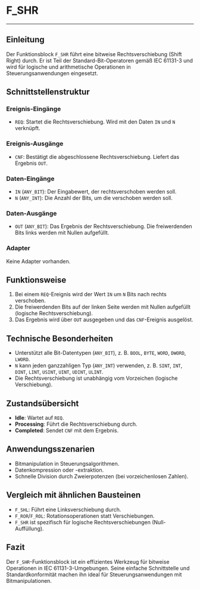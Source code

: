 # F_SHR

* * * * * * * * * *
## Einleitung
Der Funktionsblock `F_SHR` führt eine bitweise Rechtsverschiebung (Shift Right) durch. Er ist Teil der Standard-Bit-Operatoren gemäß IEC 61131-3 und wird für logische und arithmetische Operationen in Steuerungsanwendungen eingesetzt.

## Schnittstellenstruktur

### **Ereignis-Eingänge**
- `REQ`: Startet die Rechtsverschiebung. Wird mit den Daten `IN` und `N` verknüpft.

### **Ereignis-Ausgänge**
- `CNF`: Bestätigt die abgeschlossene Rechtsverschiebung. Liefert das Ergebnis `OUT`.

### **Daten-Eingänge**
- `IN` (`ANY_BIT`): Der Eingabewert, der rechtsverschoben werden soll.
- `N` (`ANY_INT`): Die Anzahl der Bits, um die verschoben werden soll.

### **Daten-Ausgänge**
- `OUT` (`ANY_BIT`): Das Ergebnis der Rechtsverschiebung. Die freiwerdenden Bits links werden mit Nullen aufgefüllt.

### **Adapter**
Keine Adapter vorhanden.

## Funktionsweise
1. Bei einem `REQ`-Ereignis wird der Wert `IN` um `N` Bits nach rechts verschoben.
2. Die freiwerdenden Bits auf der linken Seite werden mit Nullen aufgefüllt (logische Rechtsverschiebung).
3. Das Ergebnis wird über `OUT` ausgegeben und das `CNF`-Ereignis ausgelöst.

## Technische Besonderheiten
- Unterstützt alle Bit-Datentypen (`ANY_BIT`), z. B. `BOOL`, `BYTE`, `WORD`, `DWORD`, `LWORD`.
- `N` kann jeden ganzzahligen Typ (`ANY_INT`) verwenden, z. B. `SINT`, `INT`, `DINT`, `LINT`, `USINT`, `UINT`, `UDINT`, `ULINT`.
- Die Rechtsverschiebung ist unabhängig vom Vorzeichen (logische Verschiebung).

## Zustandsübersicht
- **Idle**: Wartet auf `REQ`.
- **Processing**: Führt die Rechtsverschiebung durch.
- **Completed**: Sendet `CNF` mit dem Ergebnis.

## Anwendungsszenarien
- Bitmanipulation in Steuerungsalgorithmen.
- Datenkompression oder -extraktion.
- Schnelle Division durch Zweierpotenzen (bei vorzeichenlosen Zahlen).

## Vergleich mit ähnlichen Bausteinen
- `F_SHL`: Führt eine Linksverschiebung durch.
- `F_ROR`/`F_ROL`: Rotationsoperationen statt Verschiebungen.
- `F_SHR` ist spezifisch für logische Rechtsverschiebungen (Null-Auffüllung).

## Fazit
Der `F_SHR`-Funktionsblock ist ein effizientes Werkzeug für bitweise Operationen in IEC 61131-3-Umgebungen. Seine einfache Schnittstelle und Standardkonformität machen ihn ideal für Steuerungsanwendungen mit Bitmanipulationen.